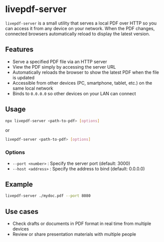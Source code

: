 # livepdf-server

`livepdf-server` is a small utility that serves a local PDF over HTTP so you can access it from any device on your network. When the PDF changes, connected browsers automatically reload to display the latest version.

## Features

- Serve a specified PDF file via an HTTP server
- View the PDF simply by accessing the server URL
- Automatically reloads the browser to show the latest PDF when the file is updated
- Accessible from other devices (PC, smartphone, tablet, etc.) on the same local network
- Binds to `0.0.0.0` so other devices on your LAN can connect

## Usage

```sh
npx livepdf-server <path-to-pdf> [options]
```

or

```sh
livepdf-server <path-to-pdf> [options]
```

### Options

- `--port <number>` : Specify the server port (default: 3000)
- `--host <address>` : Specify the address to bind (default: 0.0.0.0)

## Example

```sh
livepdf-server ./mydoc.pdf --port 8080
```

## Use cases

- Check drafts or documents in PDF format in real time from multiple devices
- Review or share presentation materials with multiple people
